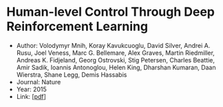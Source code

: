 # Human-level Control Through Deep Reinforcement Learning

- Author: Volodymyr Mnih, Koray Kavukcuoglu, David Silver, Andrei A. Rusu, Joel Veness, Marc G. Bellemare, Alex Graves, Martin Riedmiller, Andreas K. Fidjeland, Georg Ostrovski, Stig Petersen, Charles Beattie, Amir Sadik, Ioannis Antonoglou, Helen King, Dharshan Kumaran, Daan Wierstra, Shane Legg, Demis Hassabis
- Journal: Nature
- Year: 2015
- Link: [[pdf]([url](https://daiwk.github.io/assets/dqn.pdf))]
